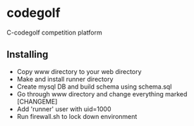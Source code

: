 # codegolf
C-codegolf competition platform

## Installing
 * Copy www directory to your web directory
 * Make and install runner directory
 * Create mysql DB and build schema using schema.sql
 * Go through www directory and change everything marked [CHANGEME]
 * Add 'runner' user with uid=1000
 * Run firewall.sh to lock down environment

